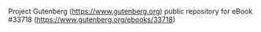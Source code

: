 Project Gutenberg (https://www.gutenberg.org) public repository for eBook #33718 (https://www.gutenberg.org/ebooks/33718)
